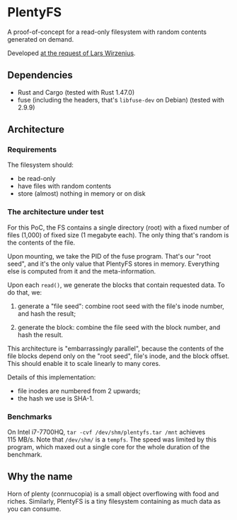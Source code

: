 # PlentyFS

A proof-of-concept for a read-only filesystem with random contents generated on
demand.

Developed [at the request of Lars Wirzenius](https://toot.liw.fi/@liw/105028618188354731).

## Dependencies

- Rust and Cargo (tested with Rust 1.47.0)
- fuse (including the headers, that's `libfuse-dev` on Debian) (tested with
    2.9.9)

## Architecture

### Requirements

The filesystem should:

- be read-only
- have files with random contents
- store (almost) nothing in memory or on disk

### The architecture under test

For this PoC, the FS contains a single directory (root) with a fixed number of
files (1,000) of fixed size (1 megabyte each). The only thing that's random is
the contents of the file.

Upon mounting, we take the PID of the fuse program. That's our "root seed", and
it's the only value that PlentyFS stores in memory. Everything else is computed
from it and the meta-information.

Upon each `read()`, we generate the blocks that contain requested data. To do
that, we:

1. generate a "file seed": combine root seed with the file's inode number, and
   hash the result;

2. generate the block: combine the file seed with the block number, and hash the
   result.

This architecture is "embarrassingly parallel", because the contents of the file
blocks depend only on the "root seed", file's inode, and the block offset. This
should enable it to scale linearly to many cores.

Details of this implementation:

- file inodes are numbered from 2 upwards;
- the hash we use is SHA-1.

### Benchmarks

On Intel i7-7700HQ, `tar -cvf /dev/shm/plentyfs.tar /mnt` achieves 115 MB/s.
Note that `/dev/shm/` is a `tempfs`. The speed was limited by this program,
which maxed out a single core for the whole duration of the benchmark.

## Why the name

Horn of plenty (conrnucopia) is a small object overflowing with food and riches.
Similarly, PlentyFS is a tiny filesystem containing as much data as you can
consume.
